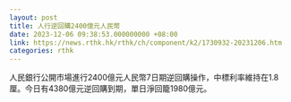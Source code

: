```yaml
---
layout: post
title: 人行逆回購2400億元人民幣
date: 2023-12-06 09:38:53.000000000 +08:00
link: https://news.rthk.hk/rthk/ch/component/k2/1730932-20231206.htm
categories: rthk
---
```


人民銀行公開市場進行2400億元人民幣7日期逆回購操作，中標利率維持在1.8厘。今日有4380億元逆回購到期，單日淨回籠1980億元。
